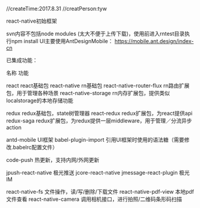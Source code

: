 //createTime:2017.8.31
//creatPerson:tyw


react-native初始框架

svn内容不包括node modules (太大不便于上传下载)，使用前进入rntest目录执行npm install
UI主要使用AntDesignMobile： https://mobile.ant.design/index-cn

已集成功能：

名称                         功能

react                       react基础包
react-native                rn基础包
react-native-router-flux    rn路由扩展包，用于管理各种场景
react-native-storage        rn内存扩展包，提供类似localstorage的本地存储功能

redux                       redux基础包，state树管理器
react-redux                 redux扩展包，为react提供api
redux-saga                  redux扩展包，为redux提供一层middleware，用于管理／分流异步action

antd-mobile                 UI框架
babel-plugin-import         引用UI框架时使用的语法糖（需要修改.babelrc配置文件）

code-push                   热更新，支持内网/外网更新

jpush-react-native          极光推送
jcore-react-native 
jmessage-react-plugin       极光IM

react-native-fs             文件操作，读/写/删除/下载文件
react-native-pdf-view       本地pdf文件查看
react-native-camera         调用相机接口，进行拍照/二维码条形码扫描












